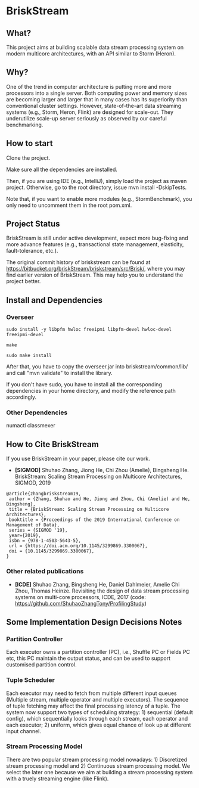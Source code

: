 BriskStream
===

## What?
This project aims at building scalable data stream processing system on modern multicore architectures, with an API similar to Storm (Heron).

## Why?
One of the trend in computer architecture is putting more and more processors into a single server.
Both computing power and memory sizes are becoming larger and larger that in many cases has its superiority
than conventional cluster settings.
However, state-of-the-art data streaming systems (e.g., Storm, Heron, Flink) are designed for scale-out.
They underutilize scale-up server seriously as observed by our careful benchmarking.

## How to start
Clone the project.

Make sure all the dependencies are installed. 

Then, if you are using IDE (e.g., IntelliJ), simply load the project as maven project.
Otherwise, go to the root directory, issue mvn install -DskipTests.

Note that, if you want to enable more modules (e.g., StormBenchmark), you only need to uncomment them in the root pom.xml. 

## Project Status
BriskStream is still under active development, expect more bug-fixing and more advance features (e.g., transactional state management, elasticity, fault-tolerance, etc.).

The original commit history of briskstream can be found at https://bitbucket.org/briskStream/briskstream/src/Brisk/, where you may find earlier version of BriskStream. This may help you to understand the project better.

## Install and Dependencies
### Overseer

```
sudo install -y libpfm hwloc freeipmi libpfm-devel hwloc-devel freeipmi-devel

make

sudo make install
```

After that, you have to copy the overseer.jar into briskstream/common/lib/ and call "mvn validate" to install the library.

If you don't have sudo, you have to install all the corresponding dependencies in your home directory, and modify the reference path accordingly.

### Other Dependencies
numactl
classmexer


## How to Cite BriskStream

If you use BriskStream in your paper, please cite our work.

* **[SIGMOD]** Shuhao Zhang, Jiong He, Chi Zhou (Amelie), Bingsheng He. BriskStream: Scaling Stream Processing on Multicore Architectures, SIGMOD, 2019

```
@article{zhangbriskstream19,
 author = {Zhang, Shuhao and He, Jiong and Zhou, Chi (Amelie) and He, Bingsheng},
 title = {BriskStream: Scaling Stream Processing on Multicore Architectures},
 booktitle = {Proceedings of the 2019 International Conference on Management of Data},
 series = {SIGMOD '19},
 year={2019},
 isbn = {978-1-4503-5643-5},
 url = {https://doi.acm.org/10.1145/3299869.3300067},
 doi = {10.1145/3299869.3300067},
}
```

### Other related publications

* **[ICDE]** Shuhao Zhang, Bingsheng He, Daniel Dahlmeier, Amelie Chi Zhou, Thomas Heinze. Revisiting the design of data stream processing systems on multi-core processors, ICDE, 2017 (code: https://github.com/ShuhaoZhangTony/ProfilingStudy)

## Some Implementation Design Decisions Notes
### Partition Controller
Each executor owns a partition controller (PC), i.e., Shuffle PC or Fields PC etc, this PC maintain the output status, and can be used to support customised partition control.
### Tuple Scheduler
Each executor may need to fetch from multiple different input queues (Multiple stream, multiple operator and multiple executors). The sequence of tuple fetching may affect the final processing latency of a tuple. The system now support two types of scheduling strategy: 1) sequential (default config), which sequentially looks through each stream, each operator and each executor; 2) uniform, which gives equal chance of look up at different input channel.
### Stream Processing Model
There are two popular stream processing model nowadays: 1) Discretized stream processing model and 2) Continuous stream processing model.
We select the later one because we aim at building a stream processing system with a truely streaming engine (like Flink).

